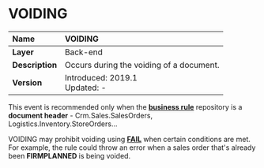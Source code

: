 # VOIDING

|Name|VOIDING
|:----|:----
|**Layer**| Back-end
|**Description**| Occurs during the voiding of a document.
|**Version**| Introduced: 2019.1 <br> Updated: -

This event is recommended only when the **[business rule](https://docs.erp.net/tech/advanced/user-business-rules/index.html)** repository is a **document header** - Crm.Sales.SalesOrders, Logistics.Inventory.StoreOrders...

VOIDING may prohibit voiding using **[FAIL](https://docs.erp.net/tech/advanced/user-business-rules/action-types/fail.html)** when certain conditions are met. For example, the rule could throw an error when a sales order that's already been **FIRMPLANNED** is being voided.
